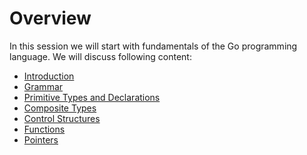 # Overview

In this session we will start with fundamentals of the Go programming language.
We will discuss following content:

-   [Introduction](./introduction.md)
-   [Grammar](./grammar.md)
-   [Primitive Types and Declarations](./primitive_types_and_declarations.md)
-   [Composite Types](./composite_types.md)
-   [Control Structures](./control_structures.md)
-   [Functions](./functions.md)
-   [Pointers](./pointers.md)

